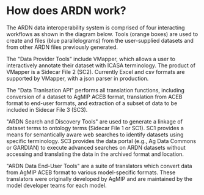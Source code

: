 # How does ARDN work?

The ARDN data interoperability system is comprised of four interacting workflows as shown in the diagram below. Tools (orange boxes) are used to create and files (blue parallelograms) from the user-supplied datasets and from other ARDN files previously generated. 

The "Data Provider Tools" include VMapper, which allows a user to interactively annotate their dataset with ICASA terminology. The product of VMapper is a Sidecar File 2 (SC2). Currently Excel and csv formats are supported by VMapper, with a json parser in production.

The "Data Tranlsation API" performs all translation functions, including conversion of a dataset to AgMIP ACEB format, translation from ACEB format to end-user formats, and extraction of a subset of data to be included in Sidecar File 3 (SC3).

"ARDN Search and Discovery Tools" are used to generate a linkage of dataset terms to ontology terms (Sidecar File 1 or SC1). SC1 provides a means for semantically aware web searches to identify datasets using specific terminology. SC3 provides the data portal (e.g., Ag Data Commons or GARDIAN) to execute advanced searches on ARDN datasets without accessing and translating the data in the archived format and location.

"ARDN Data End-User Tools" are a suite of translators which convert data from AgMIP ACEB format to various model-specific formats. These translators were originally developed by AgMIP and are maintained by the model developer teams for each model.

<!--[image](https://raw.githubusercontent.com/agmip/ARDN/master/docs/images//AgMIP_workflows.jpg)-->
<!-- Comment ![image]/images/AgMIP_workflows.jpg)-->
